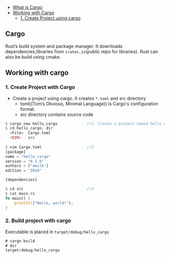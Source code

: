 - [What is Cargo](#what)
- [Working with Cargo](#work)
  - [1. Create Project using cargo](#create)

<a name=what></a>
## Cargo
Rust’s build system and package manager. It downloads dependencies,libraries from `crates.io`(public repo for libraries).
Rust can also be build using cmake.

<a name=work></a>
## Working with cargo

<a name=create></a>
### 1. Create Project with Cargo
- Create a project using cargo. It creates `*.toml` and src directory
  - toml((Tom’s Obvious, Minimal Language)) is Cargo's configuration format.
  - src directory contains source code
```rs
$ cargo new hello_cargo             //1. Create a project named hello_cargo
$ cd hello_cargo; dir
  <File>  Cargo.toml
  <DIR>   src
  
$ vim Cargo.toml                    //2
[package]
name = "hello_cargo"
version = "0.1.0"
authors = ["amitk"]
edition = "2018"

[dependencies]

$ cd src                            //3
$ cat main.rs           
fn main() {
    println!("Hello, world!");
}
```
<a name=build></a>
### 2. Build project with cargo
Executable is placed in `target/debug/hello_cargo`
```rs
# cargo build
# dir
target/debug/hello_cargo
```
